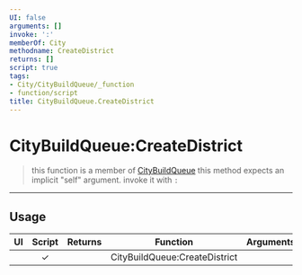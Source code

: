 ```yaml
---
UI: false
arguments: []
invoke: ':'
memberOf: City
methodname: CreateDistrict
returns: []
script: true
tags:
- City/CityBuildQueue/_function
- function/script
title: CityBuildQueue.CreateDistrict
---
```

# CityBuildQueue:CreateDistrict
> this function is a member of [CityBuildQueue](civ-6/lua/CityBuildQueue.md)
> this method expects an implicit "self" argument. invoke it with `:`
-----
## Usage
|  UI | Script | Returns | Function | Arguments |
|:---:|:------:|-------:|:--------:|:---------|
| |✓||CityBuildQueue:CreateDistrict||
